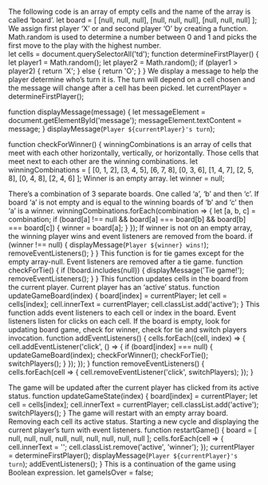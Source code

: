 The following code is an array of empty cells and the name of the array is called ‘board’. 
let board = [
  [null, null, null],
  [null, null, null],
  [null, null, null]
];
We assign first player ‘X’ or and second player ‘O’ by creating a function. Math.random is used to determine a number between 0 and 1 and picks the first move to the play with the highest number.  
let cells = document.querySelectorAll('td');
function determineFirstPlayer() {
  let player1 = Math.random();
  let player2 = Math.random();
  if (player1 > player2) {
    return 'X';
  } else {
    return 'O';
  }
}
We display a message to help the player determine who’s turn it is. The turn will depend on a cell chosen and the message will change after a cell has been picked. 
let currentPlayer = determineFirstPlayer();

function displayMessage(message) {
  let messageElement = document.getElementById('message');
  messageElement.textContent = message;
}
displayMessage(`Player ${currentPlayer}'s turn`);

function checkForWinner() {
 winningCombinations is an array of cells that meet with each other horizontally, vertically, or horizontally. Those cells that meet next to each other are the winning combinations.
 let winningCombinations = [
    [0, 1, 2],
    [3, 4, 5],
    [6, 7, 8],
    [0, 3, 6],
    [1, 4, 7],
    [2, 5, 8],
    [0, 4, 8],
    [2, 4, 6]
  ];
Winner is an empty array. 
  let winner = null;

There’s a combination of 3 separate boards. One called ‘a’, ‘b’ and then ‘c’. If board ‘a’ is not empty and is equal to the winning boards of ‘b’ and ‘c’ then ‘a’ is a winner. 
winningCombinations.forEach(combination => {
    let [a, b, c] = combination;
    if (board[a] !== null && board[a] === board[b] && board[b] === board[c]) {
      winner = board[a];
}
  });
If winner is not on an empty array, the winning player wins and event listeners are removed from the board.
  if (winner !== null) {
    displayMessage(`Player ${winner} wins!`);
    removeEventListeners();
  }
}
This function is for tie games except for the empty array-null. Event listeners are removed after a tie game. 
function checkForTie() {
  if (!board.includes(null)) {
    displayMessage('Tie game!');
    removeEventListeners();
  }
}
This function updates cells in the board from the current player. Current player has an ‘active’ status. 
function updateGameBoard(index) {
  board[index] = currentPlayer;
  let cell = cells[index];
  cell.innerText = currentPlayer;
  cell.classList.add('active');
}
This function adds event listeners to each cell or index in the board. Event listeners listen for clicks on each cell. If the board is empty, look for updating board game, check for winner, check for tie and switch players invocation. 
function addEventListeners() {
  cells.forEach((cell, index) => {
    cell.addEventListener('click', () => {
      if (board[index] === null) {
        updateGameBoard(index);
        checkForWinner();
        checkForTie();
        switchPlayers();
      }
    });
  });
}
function removeEventListeners() {
  cells.forEach(cell => {
    cell.removeEventListener('click', switchPlayers);
  });
}

The game will be updated after the current player has clicked from its active status. 
function updateGameState(index) {
  board[index] = currentPlayer;
  let cell = cells[index];
  cell.innerText = currentPlayer;
  cell.classList.add('active');
  switchPlayers();
}
The game will restart with an empty array board. Removing each cell its active status. Starting a new cycle and displaying the current player’s turn with event listeners. 
function restartGame() {
  board = [
    null, null, null,
    null, null, null,
    null, null, null
  ];
  cells.forEach(cell => {
    cell.innerText = '';
    cell.classList.remove('active', 'winner');
  });
  currentPlayer = determineFirstPlayer();
  displayMessage(`Player ${currentPlayer}'s turn`);
  addEventListeners();
}
This is a continuation of the game using Boolean expression.
let gameIsOver = false;














